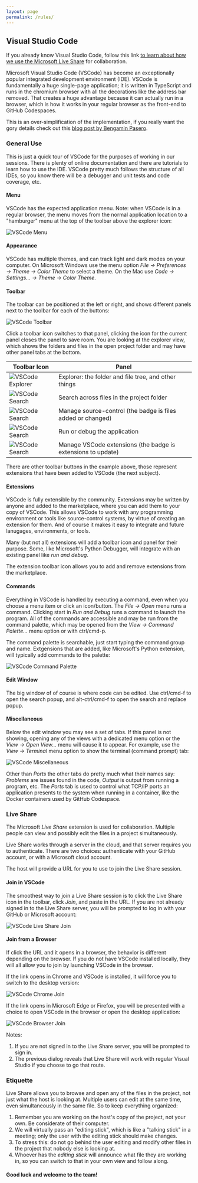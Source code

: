 ```yaml
---
layout: page
permalink: /rules/
---
```


[//]: # (about.md)
[//]: # (Copyright © 2024 Joel A Mussman. All rights reserved.)
[//]: #

## Visual Studio Code

If you already know Visual Studio Code, follow this link
[to learn about how we use the Microsoft Live Share](#live-share)
for collaboration.

Microsoft Visual Studio Code (VSCode) has become an exceptionally popular integrated
development environment (IDE).
VSCode is fundamentally a huge single-page application; it is written in TypeScript and
runs in the chromium browser with all the decorations like the address bar removed.
That creates a huge advantage because it can actually run in a browser, which is how
it works in your regular browser as the front-end to GitHub Codespaces.

This is an over-simplification of the implementation, if you really want the gory details check out this
[blog post by Bengamin Pasero](https://www.git-tower.com/blog/developing-for-the-desktop-vscode/). 

### General Use

This is just a quick tour of VSCode for the purposes of working in our sessions.
There is plenty of online documentation and there are tutorials to learn how to use the IDE.
VSCode pretty much follows the structure of all IDEs, so you know there will be a debugger and unit tests
and code coverage, etc.

#### Menu

VSCode has the expected application menu.
Note: when VSCode is in a regular browser, the menu moves from the normal application location to
a "hamburger" menu at the top of the toolbar above the explorer icon:

![VSCode Menu](./assets/images/vscode-menu.png)

#### Appearance

VSCode has multiple themes, and can track light and dark modes on your computer.
On Microsoft Windows use the menu option *File &rarr; Preferences &rarr; Theme &rarr; Color Theme* to select a theme.
On the Mac use *Code &rarr; Settings... &rarr; Theme &rarr; Color Theme*.

#### Toolbar
The toolbar can be positioned at the left or right, and shows different panels next to the toolbar
for each of the buttons:

![VSCode Toolbar](./assets/images/vscode-toolbar.png)

Click a toolbar icon switches to that panel, clicking the icon for the current panel closes
the panel to save room.
You are looking at the explorer view, which shows the folders and files in the open project folder and may have
other panel tabs at the bottom.

| Toolbar Icon | Panel |
| --- | --- |
| ![VSCode Explorer](./assets/images/vscode-explorer.png) | Explorer: the folder and file tree, and other things |
| ![VSCode Search](./assets/images/vscode-search.png) | Search across files in the project folder |
| ![VSCode Search](./assets/images/vscode-source-control.png) | Manage source-control (the badge is files added or changed) |
| ![VSCode Search](./assets/images/vscode-run-and-debug.png) | Run or debug the application |
| ![VSCode Search](./assets/images/vscode-extensions.png) | Manage VSCode extensions (the badge is extensions to update) |

There are other toolbar buttons in the example above, those represent extensions that have been added to VSCode
(the next subject).

#### Extensions

VSCode is fully extensible by the community.
Extensions may be written by anyone and added to the marketplace, where you can add them to your copy of VSCode.
This allows VSCode to work with any programming environment or tools like source-control systems,
by virtue of creating an extension for them.
And of course it makes it easy to integrate and future lanugages, environments, or tools.

Many (but not all) extensions will add a toolbar icon and panel for their purpose.
Some, like Microsoft's Python Debugger, will integrate with an existing panel like *run and debug*.

The extension toolbar icon allows you to add and remove extensions from the marketplace.

#### Commands

Everything in VSCode is handled by executing a command, even when you choose a menu item or click an icon/button.
The *File &rarr; Open* menu runs a command.
Clicking start in *Run and Debug* runs a command to launch the program.
All of the commands are accessible and may be run from the command palette,
which may be opened from the *View &rarr; Command Palette...* menu option or with
ctrl/cmd-p.

The command palette is searchable, just start typing the command group and name.
Extgensions that are added, like Microsoft's Python extension, will typically add commands to the palette:

![VSCode Command Palette](./assets/images/vscode-command-palette.png)

#### Edit Window

The big window of of course is where code can be edited.
Use ctrl/cmd-f to open the search popup, and alt-ctrl/cmd-f to open the search and replace popup.

#### Miscellaneous

Below the edit window you may see a set of tabs.
If this panel is not showing, opening any of the views with a dedicated menu option or
the *View &rarr; Open View...* menu will cause it to appear.
For example, use the *View &rarr; Terminal* menu option to show the terminal (command prompt) tab:

![VSCode Miscellaneous](./assets/images/vscode-miscellaneous.png)

Other than *Ports* the other tabs do pretty much what their names say: *Problems* are issues found
in the code, *Output* is output from running a program, etc.
The *Ports* tab is used to control what TCP/IP ports an application presents to the system
when running in a container, like the Docker containers used by GitHub Codespace.

### Live Share

The Microsoft *Live Share* extension is used for collaboration.
Multiple people can view and possibly edit the files in a project simultaneously.

Live Share works through a server in the cloud, and that server requires you to authenticate.
There are two choices: authenticate with your GitHub account, or with a
Microsoft cloud account.

The host will provide a URL for you to use to join the Live Share session.

#### Join in VSCode

The smoothest way to join a Live Share session is to click the Live Share icon in the toolbar,
click *Join*, and paste in the URL.
If you are not already signed in to the Live Share server, you will be prompted to log in
with your GitHub or Microsoft account:

![VSCode Live Share Join](./assets/images/vscode-live-share-join.png)


#### Join from a Browser

If click the URL and it opens in a browser, the behavior is different depending on the browser.
If you do not have VSCode installed locally, they will all allow you to join by launching
VSCode in the browser.

If the link opens in Chrome and VSCode is installed, it will force you to switch to the desktop
version:

![VSCode Chrome Join](./assets/images/vscode-chrome-join.png)

If the link opens in Microsoft Edge or Firefox, you will be presented with a choice to open
VSCode in the browser or open the desktop application:

![VSCode Browser Join](./assets/images/vscode-edge_firefox-join.png)

Notes:
1. If you are not signed in to the Live Share server, you will be prompted to sign in.
1. The previous dialog reveals that Live Share will work with regular Visual Studio if you choose to go that route.


### Etiquette

Live Share allows you to browse and open any of the files in the project, not just what the
host is looking at.
Multiple users can edit at the same time, even simultaneously in the same file.
So to keep everything organized:

1. Remember you are working on the host's copy of the project, not your own.
Be considerate of their computer.
1. We will virtually pass an "editing stick", which is like a "talking stick" in a meeting; only the
user with the editing stick should make changes.
1. To stress this: do not go behind the user editing and modify other files in the project that
nobody else is looking at.
1. Whoever has the *editing stick* will announce what file they are working in,
so you can switch to that in your own view and follow along.

#### Good luck and welcome to the team!
